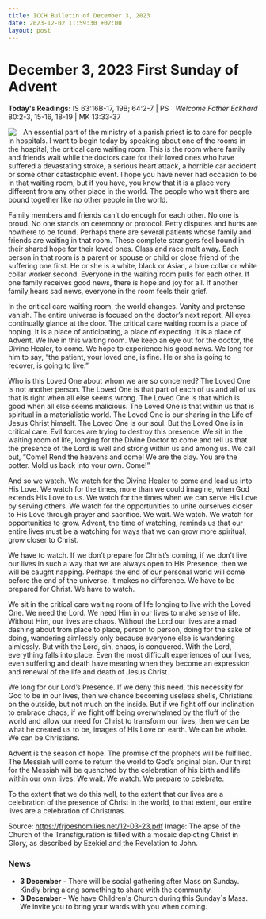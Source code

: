 ```yaml
---
title: ICCH Bulletin of December 3, 2023
date: 2023-12-02 11:59:30 +02:00
layout: post
---
```


# December 3, 2023 First Sunday of Advent
<span style="float: right"><em>Welcome Father Eckhard</em></span>
**Today's Readings:** IS 63:16B-17, 19B; 64:2-7 | PS 80:2-3, 15-16, 18-19 | MK 13:33-37


<img style="float: left; margin-right: 1em;" src="https://upload.wikimedia.org/wikipedia/commons/c/c0/Apse_mosaic_Christ_in_Glory.jpg">

An essential part of the ministry of a parish priest is to care for people in hospitals. I want to begin today by speaking about one of the rooms in the hospital, the critical care waiting room. This is the room where family and friends wait while the doctors care for their loved ones who have suffered a devastating stroke, a serious heart attack, a horrible car accident or some other catastrophic event. I hope you have never had occasion to be in that waiting room, but if you have, you know that it is a place very different from any other place in the world. The people who wait there are bound together like no other people in the world.

Family members and friends can’t do enough for each other. No one is proud. No one stands on ceremony or protocol. Petty disputes and hurts are nowhere to be found. Perhaps there are several patients whose family and friends are waiting in that room. These complete strangers feel bound in their shared hope for their loved ones. Class and race melt away. Each person in that room is a parent or spouse or child or
close friend of the suffering one first. He or she is a white, black or Asian, a blue collar or white collar worker second. Everyone in the waiting room pulls for each other. If one family receives good news, there is hope and joy for all. If another
family hears sad news, everyone in the room feels their grief.

In the critical care waiting room, the world changes. Vanity and pretense vanish. The entire universe is focused on the doctor’s next report. All eyes continually glance at the door. The critical care waiting room is a place of hoping. It is a place of anticipating, a place of expecting. It is a place of Advent. We live in this waiting room. We keep an eye out for the doctor, the Divine
Healer, to come. We hope to experience his good news. We long for him to say, “the patient, your loved one, is fine. He or she is going to recover, is going to live.”

Who is this Loved One about whom we are so concerned? The Loved One is not another person. The Loved One is that part of each of us and all of us that is right when all else seems wrong. The Loved One is that which is good when all else seems malicious. The Loved One is that within us that is spiritual in a materialistic world. The Loved One is our sharing in the Life of Jesus Christ himself. The Loved
One is our soul. But the Loved One is in critical care. Evil forces are trying to destroy this presence. We sit in the waiting room of life, longing for the Divine Doctor to come and tell us that the presence of the Lord is well and strong within us and
among us. We call out, “Come! Rend the heavens and come! We are the clay. You are the potter. Mold us back into your own. Come!”

And so we watch. We watch for the Divine Healer to come and lead us into His Love. We watch for the times, more than we could imagine, when God extends His Love to us. We watch for the times when we can serve His Love by serving others. We watch for the opportunities to unite ourselves closer to His Love through prayer and sacrifice. We wait. We watch. We watch for opportunities to grow. Advent, the time of watching, reminds us that our entire lives must be a watching for ways that we can grow more spiritual, grow closer to Christ.

We have to watch. If we don’t prepare for Christ’s coming, if we don’t live our lives in such a way that we are always open to His Presence, then we will be caught napping. Perhaps the end of our personal world will come before the end of the universe. It makes no difference. We have to be prepared for Christ. We have to watch.

We sit in the critical care waiting room of life longing to live with the Loved One. We need the Lord. We need Him in our lives to make sense of life. Without Him, our lives are chaos. Without the Lord our lives are a mad dashing about from place to place, person to person, doing for the sake of doing, wandering aimlessly only because everyone else is wandering aimlessly. But with the Lord, sin, chaos, is conquered. With the Lord, everything falls into place. Even the most difficult experiences of our lives, even suffering and death have meaning when they become an expression and renewal of the life and death of Jesus Christ.

We long for our Lord’s Presence. If we deny this need, this necessity for God to be in our lives, then we chance becoming useless shells, Christians on the outside, but not much on the inside. But if we fight off our inclination to embrace chaos, if we fight off being overwhelmed by the fluff of the world and allow our need for Christ to transform our lives, then we can be what he created us to be, images of His Love on earth. We can be whole. We can be Christians.

Advent is the season of hope. The promise of the prophets will be fulfilled. The Messiah will come to return the world to God’s original plan. Our thirst for the Messiah will be quenched by the celebration of his birth and life within our own lives. We wait. We watch. We prepare to celebrate.

To the extent that we do this well, to the extent that our lives are a celebration of the presence of Christ in the world, to that extent, our entire lives are a celebration of Christmas.

Source: https://frjoeshomilies.net/12-03-23.pdf
Image: The apse of the Church of the Transfiguration is filled with a mosaic depicting Christ in Glory, as described by Ezekiel and the Revelation to John.

### News 

* **3 December** - There will be social gathering after Mass on Sunday. Kindly bring along something to share with the community.
* **3 December** - We have Children's Church during this Sunday`s Mass. We invite you to bring your wards with you when coming.
